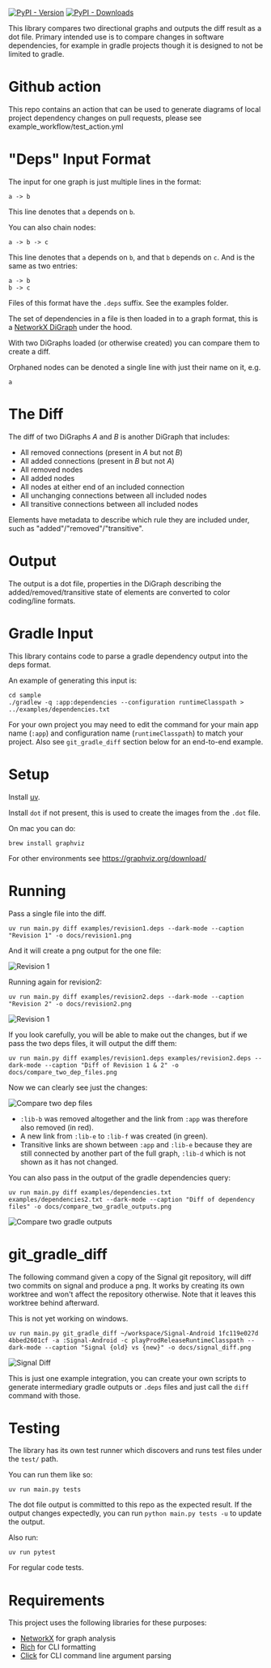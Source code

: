 
[![PyPI - Version](https://img.shields.io/pypi/v/diff-dot)](https://pypi.org/project/diff-dot/)
[![PyPI - Downloads](https://img.shields.io/pypi/dm/diff-dot)](https://pypi.org/project/diff-dot/)

This library compares two directional graphs and outputs the diff result as a dot file.
Primary intended use is to compare changes in software dependencies, for example in gradle projects though it is designed to not be limited to gradle.

Github action
===

This repo contains an action that can be used to generate diagrams of local project dependency changes on pull requests, please see example_workflow/test_action.yml

"Deps" Input Format
===

The input for one graph is just multiple lines in the format:
```
a -> b
```
This line denotes that `a` depends on `b`.

You can also chain nodes:

```
a -> b -> c
```
This line denotes that `a` depends on `b`, and that `b` depends on `c`.
And is the same as two entries:
```
a -> b
b -> c
```

Files of this format have the `.deps` suffix. See the examples folder.

The set of dependencies in a file is then loaded in to a graph format, this is a [NetworkX DiGraph](https://networkx.org/documentation/stable/reference/classes/digraph.html) under the hood.

With two DiGraphs loaded (or otherwise created) you can compare them to create a diff.

Orphaned nodes can be denoted a single line with just their name on it, e.g.
```
a
```

The Diff
===

The diff of two DiGraphs _A_ and _B_ is another DiGraph that includes:

- All removed connections (present in _A_ but not _B_)
- All added connections (present in _B_ but not _A_)
- All removed nodes
- All added nodes
- All nodes at either end of an included connection
- All unchanging connections between all included nodes
- All transitive connections between all included nodes

Elements have metadata to describe which rule they are included under, such as "added"/"removed"/"transitive".

Output
===

The output is a dot file, properties in the DiGraph describing the added/removed/transitive state of elements are converted to color coding/line formats.

Gradle Input
===

This library contains code to parse a gradle dependency output into the deps format.

An example of generating this input is:

```shell
cd sample
./gradlew -q :app:dependencies --configuration runtimeClasspath > ../examples/dependencies.txt
```

For your own project you may need to edit the command for your main app name (`:app`) and configuration name (`runtimeClasspath`) to match your project. Also see `git_gradle_diff` section below for an end-to-end example.

Setup
===

Install [uv](https://docs.astral.sh/uv/getting-started/installation/).

Install `dot` if not present, this is used to create the images from the `.dot` file.

On mac you can do:

```shell
brew install graphviz
```

For other environments see https://graphviz.org/download/

Running
===

Pass a single file into the diff.

```shell
uv run main.py diff examples/revision1.deps --dark-mode --caption "Revision 1" -o docs/revision1.png
```
And it will create a png output for the one file:

![Revision 1](docs/revision1.png)

Running again for revision2:

```shell
uv run main.py diff examples/revision2.deps --dark-mode --caption "Revision 2" -o docs/revision2.png
```

![Revision 1](docs/revision2.png)

If you look carefully, you will be able to make out the changes, but if we pass the two deps files, it will output the diff them:

```shell
uv run main.py diff examples/revision1.deps examples/revision2.deps --dark-mode --caption "Diff of Revision 1 & 2" -o docs/compare_two_dep_files.png
```

Now we can clearly see just the changes:

![Compare two dep files](docs/compare_two_dep_files.png)

- `:lib-b` was removed altogether and the link from `:app` was therefore also removed (in red).
- A new link from `:lib-e` to `:lib-f` was created (in green).
- Transitive links are shown between `:app` and `:lib-e` because they are still connected by another part of the full
graph, `:lib-d` which is not shown as it has not changed.


You can also pass in the output of the gradle dependencies query:

```shell
uv run main.py diff examples/dependencies.txt examples/dependencies2.txt --dark-mode --caption "Diff of dependency files" -o docs/compare_two_gradle_outputs.png 
```

![Compare two gradle outputs](docs/compare_two_gradle_outputs.png)

git_gradle_diff
===

The following command given a copy of the Signal git repository, will diff two commits on signal and produce a png.
It works by creating its own worktree and won't affect the repository otherwise.
Note that it leaves this worktree behind afterward.

This is not yet working on windows.

```shell
uv run main.py git_gradle_diff ~/workspace/Signal-Android 1fc119e027d 4bbed2601cf -a :Signal-Android -c playProdReleaseRuntimeClasspath --dark-mode --caption "Signal {old} vs {new}" -o docs/signal_diff.png
```

![Signal Diff](docs/signal_diff.png)

This is just one example integration, you can create your own scripts to generate intermediary gradle outputs or `.deps` files and just call the `diff` command with those.

Testing
===

The library has its own test runner which discovers and runs test files under the `test/` path.

You can run them like so:

```shell
uv run main.py tests
```

The dot file output is committed to this repo as the expected result.
If the output changes expectedly, you can run `python main.py tests -u` to update the output.

Also run:

```shell
uv run pytest
```

For regular code tests.

Requirements
===

This project uses the following libraries for these purposes:

- [NetworkX](https://github.com/networkx/networkx) for graph analysis
- [Rich](https://github.com/Textualize/rich) for CLI formatting
- [Click](https://github.com/pallets/click/) for CLI command line argument parsing
